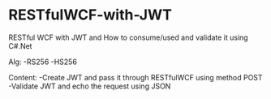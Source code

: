 # RESTfulWCF-with-JWT
RESTful WCF with JWT and How to consume/used and validate it using C#.Net

Alg:
-RS256
-HS256

Content:
-Create JWT and pass it through RESTfulWCF using method POST
-Validate JWT and echo the request using JSON
